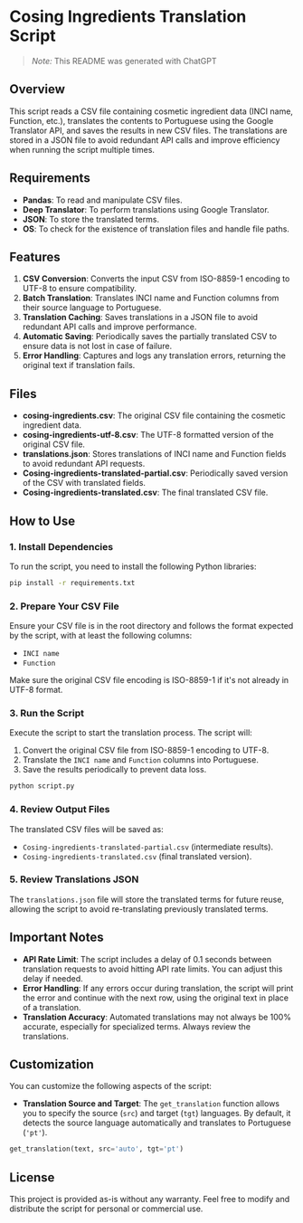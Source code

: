 # Cosing Ingredients Translation Script

> _Note:_ This README was generated with ChatGPT

## Overview

This script reads a CSV file containing cosmetic ingredient data (INCI name, Function, etc.), translates the contents to Portuguese using the Google Translator API, and saves the results in new CSV files. The translations are stored in a JSON file to avoid redundant API calls and improve efficiency when running the script multiple times.

## Requirements

- **Pandas**: To read and manipulate CSV files.
- **Deep Translator**: To perform translations using Google Translator.
- **JSON**: To store the translated terms.
- **OS**: To check for the existence of translation files and handle file paths.

## Features

1. **CSV Conversion**: Converts the input CSV from ISO-8859-1 encoding to UTF-8 to ensure compatibility.
2. **Batch Translation**: Translates INCI name and Function columns from their source language to Portuguese.
3. **Translation Caching**: Saves translations in a JSON file to avoid redundant API calls and improve performance.
4. **Automatic Saving**: Periodically saves the partially translated CSV to ensure data is not lost in case of failure.
5. **Error Handling**: Captures and logs any translation errors, returning the original text if translation fails.

## Files

- **cosing-ingredients.csv**: The original CSV file containing the cosmetic ingredient data.
- **cosing-ingredients-utf-8.csv**: The UTF-8 formatted version of the original CSV file.
- **translations.json**: Stores translations of INCI name and Function fields to avoid redundant API requests.
- **Cosing-ingredients-translated-partial.csv**: Periodically saved version of the CSV with translated fields.
- **Cosing-ingredients-translated.csv**: The final translated CSV file.

## How to Use

### 1. Install Dependencies

To run the script, you need to install the following Python libraries:

```bash
pip install -r requirements.txt
```

### 2. Prepare Your CSV File

Ensure your CSV file is in the root directory and follows the format expected by the script, with at least the following columns:

- `INCI name`
- `Function`

Make sure the original CSV file encoding is ISO-8859-1 if it's not already in UTF-8 format.

### 3. Run the Script

Execute the script to start the translation process. The script will:

1. Convert the original CSV file from ISO-8859-1 encoding to UTF-8.
2. Translate the `INCI name` and `Function` columns into Portuguese.
3. Save the results periodically to prevent data loss.

```bash
python script.py
```

### 4. Review Output Files

The translated CSV files will be saved as:

- `Cosing-ingredients-translated-partial.csv` (intermediate results).
- `Cosing-ingredients-translated.csv` (final translated version).

### 5. Review Translations JSON

The `translations.json` file will store the translated terms for future reuse, allowing the script to avoid re-translating previously translated terms.

## Important Notes

- **API Rate Limit**: The script includes a delay of 0.1 seconds between translation requests to avoid hitting API rate limits. You can adjust this delay if needed.
- **Error Handling**: If any errors occur during translation, the script will print the error and continue with the next row, using the original text in place of a translation.
- **Translation Accuracy**: Automated translations may not always be 100% accurate, especially for specialized terms. Always review the translations.

## Customization

You can customize the following aspects of the script:

- **Translation Source and Target**: The `get_translation` function allows you to specify the source (`src`) and target (`tgt`) languages. By default, it detects the source language automatically and translates to Portuguese (`'pt'`).

```python
get_translation(text, src='auto', tgt='pt')
```

## License

This project is provided as-is without any warranty. Feel free to modify and distribute the script for personal or commercial use.
